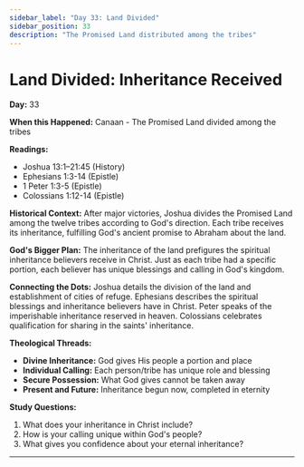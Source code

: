 ```yaml
---
sidebar_label: "Day 33: Land Divided"
sidebar_position: 33
description: "The Promised Land distributed among the tribes"
---
```


# Land Divided: Inheritance Received

**Day:** 33

**When this Happened:** Canaan - The Promised Land divided among the tribes

**Readings:**
- Joshua 13:1–21:45 (History)
- Ephesians 1:3-14 (Epistle)
- 1 Peter 1:3-5 (Epistle)
- Colossians 1:12-14 (Epistle)

**Historical Context:** After major victories, Joshua divides the Promised Land among the twelve tribes according to God's direction. Each tribe receives its inheritance, fulfilling God's ancient promise to Abraham about the land.

**God's Bigger Plan:** The inheritance of the land prefigures the spiritual inheritance believers receive in Christ. Just as each tribe had a specific portion, each believer has unique blessings and calling in God's kingdom.

**Connecting the Dots:** Joshua details the division of the land and establishment of cities of refuge. Ephesians describes the spiritual blessings and inheritance believers have in Christ. Peter speaks of the imperishable inheritance reserved in heaven. Colossians celebrates qualification for sharing in the saints' inheritance.

****Theological Threads:****
- **Divine Inheritance:** God gives His people a portion and place
- **Individual Calling:** Each person/tribe has unique role and blessing
- **Secure Possession:** What God gives cannot be taken away
- **Present and Future:** Inheritance begun now, completed in eternity

**Study Questions:**
1. What does your inheritance in Christ include?
2. How is your calling unique within God's people?
3. What gives you confidence about your eternal inheritance?

---